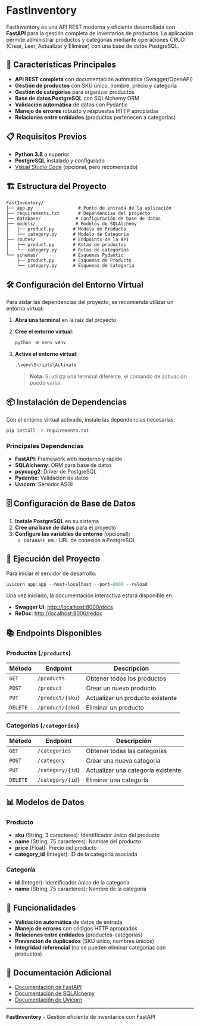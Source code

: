 # FastInventory

FastInventory es una API REST moderna y eficiente desarrollada con **FastAPI** para la gestión completa de inventarios de productos. La aplicación permite administrar productos y categorías mediante operaciones CRUD (Crear, Leer, Actualizar y Eliminar) con una base de datos PostgreSQL.

## 🚀 Características Principales

- **API REST completa** con documentación automática (Swagger/OpenAPI)
- **Gestión de productos** con SKU único, nombre, precio y categoría
- **Gestión de categorías** para organizar productos
- **Base de datos PostgreSQL** con SQLAlchemy ORM
- **Validación automática** de datos con Pydantic
- **Manejo de errores** robusto y respuestas HTTP apropiadas
- **Relaciones entre entidades** (productos pertenecen a categorías)

## 📋 Requisitos Previos

- **Python 3.8** o superior
- **PostgreSQL** instalado y configurado
- [Visual Studio Code](https://code.visualstudio.com/) (opcional, pero recomendado)

## 🏗️ Estructura del Proyecto

```
FastInventory/
├── app.py                 # Punto de entrada de la aplicación
├── requirements.txt       # Dependencias del proyecto
├── database/             # Configuración de base de datos
├── models/               # Modelos de SQLAlchemy
│   ├── product.py       # Modelo de Producto
│   └── category.py      # Modelo de Categoría
├── routes/              # Endpoints de la API
│   ├── product.py       # Rutas de productos
│   └── category.py      # Rutas de categorías
└── schemas/             # Esquemas Pydantic
    ├── product.py       # Esquemas de Producto
    └── category.py      # Esquemas de Categoría
```

## 🛠️ Configuración del Entorno Virtual

Para aislar las dependencias del proyecto, se recomienda utilizar un entorno virtual:

1. **Abra una terminal** en la raíz del proyecto
2. **Cree el entorno virtual**:

   ```powershell
   python -m venv venv
   ```

3. **Active el entorno virtual**:

   ```powershell
   .\venv\Scripts\Activate
   ```

   > **Nota:** Si utiliza una terminal diferente, el comando de activación puede variar.

## 📦 Instalación de Dependencias

Con el entorno virtual activado, instale las dependencias necesarias:

```powershell
pip install -r requirements.txt
```

### Principales Dependencias

- **FastAPI**: Framework web moderno y rápido
- **SQLAlchemy**: ORM para base de datos
- **psycopg2**: Driver de PostgreSQL
- **Pydantic**: Validación de datos
- **Uvicorn**: Servidor ASGI

## 🗄️ Configuración de Base de Datos

1. **Instale PostgreSQL** en su sistema
2. **Cree una base de datos** para el proyecto
3. **Configure las variables de entorno** (opcional):
   - `DATABASE_URL`: URL de conexión a PostgreSQL

## 🚀 Ejecución del Proyecto

Para iniciar el servidor de desarrollo:

```powershell
uvicorn app:app --host=localhost --port=8000 --reload
```

Una vez iniciado, la documentación interactiva estará disponible en:
- **Swagger UI**: [http://localhost:8000/docs](http://localhost:8000/docs)
- **ReDoc**: [http://localhost:8000/redoc](http://localhost:8000/redoc)

## 📚 Endpoints Disponibles

### Productos (`/products`)

| Método | Endpoint | Descripción |
|--------|----------|-------------|
| `GET` | `/products` | Obtener todos los productos |
| `POST` | `/product` | Crear un nuevo producto |
| `PUT` | `/product/{sku}` | Actualizar un producto existente |
| `DELETE` | `/product/{sku}` | Eliminar un producto |

### Categorías (`/categories`)

| Método | Endpoint | Descripción |
|--------|----------|-------------|
| `GET` | `/categories` | Obtener todas las categorías |
| `POST` | `/category` | Crear una nueva categoría |
| `PUT` | `/category/{id}` | Actualizar una categoría existente |
| `DELETE` | `/category/{id}` | Eliminar una categoría |

## 📊 Modelos de Datos

### Producto
- **sku** (String, 3 caracteres): Identificador único del producto
- **name** (String, 75 caracteres): Nombre del producto
- **price** (Float): Precio del producto
- **category_id** (Integer): ID de la categoría asociada

### Categoría
- **id** (Integer): Identificador único de la categoría
- **name** (String, 75 caracteres): Nombre de la categoría

## 🔧 Funcionalidades

- **Validación automática** de datos de entrada
- **Manejo de errores** con códigos HTTP apropiados
- **Relaciones entre entidades** (productos-categorías)
- **Prevención de duplicados** (SKU único, nombres únicos)
- **Integridad referencial** (no se pueden eliminar categorías con productos)

## 📖 Documentación Adicional

- [Documentación de FastAPI](https://fastapi.tiangolo.com/es/)
- [Documentación de SQLAlchemy](https://docs.sqlalchemy.org/)
- [Documentación de Uvicorn](https://www.uvicorn.org/)

---

**FastInventory** - Gestión eficiente de inventarios con FastAPI
